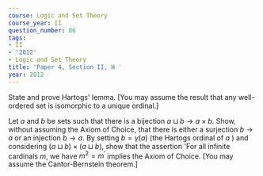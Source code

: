 ```yaml
---
course: Logic and Set Theory
course_year: II
question_number: 86
tags:
- II
- '2012'
- Logic and Set Theory
title: 'Paper 4, Section II, H '
year: 2012
---
```




State and prove Hartogs' lemma. [You may assume the result that any well-ordered set is isomorphic to a unique ordinal.]

Let $a$ and $b$ be sets such that there is a bijection $a \sqcup b \rightarrow a \times b$. Show, without assuming the Axiom of Choice, that there is either a surjection $b \rightarrow a$ or an injection $b \rightarrow a$. By setting $b=\gamma(a)$ (the Hartogs ordinal of $a$ ) and considering $(a \sqcup b) \times(a \sqcup b)$, show that the assertion 'For all infinite cardinals $m$, we have $m^{2}=m^{\prime}$ implies the Axiom of Choice. [You may assume the Cantor-Bernstein theorem.]